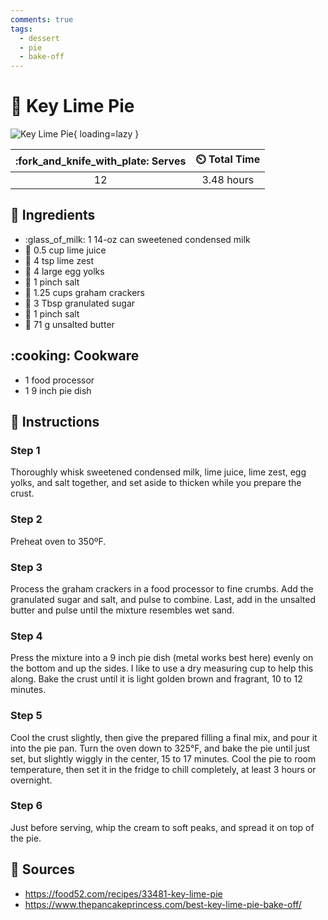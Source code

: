 ```yaml
---
comments: true
tags:
  - dessert
  - pie
  - bake-off
---
```

# :lemon: Key Lime Pie

![Key Lime Pie][1]{ loading=lazy }

| :fork_and_knife_with_plate: Serves | :timer_clock: Total Time |
|:----------------------------------:|:-----------------------: |
| 12 | 3.48 hours |

## :salt: Ingredients

- :glass_of_milk: 1 14-oz can sweetened condensed milk
- :lemon: 0.5 cup lime juice
- :lemon: 4 tsp lime zest
- :egg: 4 large egg yolks
- :salt: 1 pinch salt
- :cookie: 1.25 cups graham crackers
- :candy: 3 Tbsp granulated sugar
- :salt: 1 pinch salt
- :butter: 71 g unsalted butter

## :cooking: Cookware

- 1 food processor
- 1 9 inch pie dish

## :pencil: Instructions

### Step 1

Thoroughly whisk sweetened condensed milk, lime juice, lime zest, egg yolks, and salt together, and set aside to thicken
while you prepare the crust.

### Step 2

Preheat oven to 350ºF.

### Step 3

Process the graham crackers in a food processor to fine crumbs. Add the granulated sugar and salt, and pulse to combine.
Last, add in the unsalted butter and pulse until the mixture resembles wet sand.

### Step 4

Press the mixture into a 9 inch pie dish (metal works best here) evenly on the bottom and up the sides. I like to use a
dry measuring cup to help this along. Bake the crust until it is light golden brown and fragrant, 10 to 12 minutes.

### Step 5

Cool the crust slightly, then give the prepared filling a final mix, and pour it into the pie pan. Turn the oven down to
325°F, and bake the pie until just set, but slightly wiggly in the center, 15 to 17 minutes. Cool the pie to room
temperature, then set it in the fridge to chill completely, at least 3 hours or overnight.

### Step 6

Just before serving, whip the cream to soft peaks, and spread it on top of the pie.

## :link: Sources

- <https://food52.com/recipes/33481-key-lime-pie>
- <https://www.thepancakeprincess.com/best-key-lime-pie-bake-off/>

[1]: <../../assets/images/key-lime-pie.jpg>
